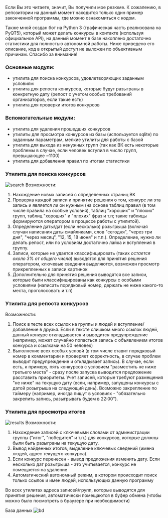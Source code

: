 Если Вы это читаете, значит, Вы получили мое резюме. К сожалению, в репозитории на данный момент находится только один пример законченной программы, где можно ознакомиться с кодом. 

Также мной создан бот на Python 3 (графическая часть реализована на PyQT5), который может делать конкурсы в контакте (используя официальное API), на данный момент в базе накоплено достаточно статистики для полностью автономной работы.
Ниже приведено его описание, код в открытый доступ не выложен по объективным причинам. Спасибо за внимание!

### Основные модули:
- утилита для поиска конкурсов, удовлетворяющих заданным условиям
- утилита для репоста конкурсов, которые будут разыграны в конкретную дату (репост с учетом особых требований организаторов, если такие есть)
- утилита для проверки итогов конкурсов

### Вспомогательные модули:
- утилита для удаления прошедших конкурсов
- утилиты для просмотра конкурсов из базы (используется sqlite) по заданным параметрам, мелкие утилиты для работы с базой
- утилита для выхода из ненужных групп (так как ВК есть некоторые проблемы в случае, если человек вступил в число групп, превышающее ~1100)
- утилита для добавления правил по итогам статистики 

### Утилита для поиска конкурсов
![search](https://orangella.github.io/ProjectExample/search.png)
Возможности:
1. Нахождение новых записей с определенных страниц ВК
2. Проверка каждой записи и принятие решения о том, конкурс ли эта запись и является ли он нужным (на основе таблиц правил (в том числе правила на особые условия), таблиц "хороших" и "плохих" групп, таблиц "хороших" и "плохих" фраз и т.п; такие таблицы формируются оператором в процессе работы с утилитой). 
3. Определение даты/дат (если несколько) розыгрыша (включая случаи написания даты смайликами, слов "сегодня", "через три дня", "через месяц", "12, 15, 18 июня" и т.п.). Определение, нужно ли делать репост, или по условиям достаточно лайка и вступления в группу. 
4. Записи, которые не удается классифицировать (таких *остается около 3% от общего числа*) выводятся для принятия решения оператором, ключевые сведения выделяются, возможен просмотр прикрепленных к записи картинок
5. Дополнительно для принятия решения выводятся все записи, которые были классифицированы как конкурсы с особыми условиями (написать порядковый номер, держать не ниже какого-то места, проголосовать и т.п)

### Утилита для репоста конкурсов
Возможности:
1. Поиск в тесте всех ссылок на группы и людей и вступление/добавление в друзья. Если в тексте слишком много ссылок людей, данный конкурс откладывается и выводится предупреждение (например, может случайно попасться запись с объявлением итогов конкурса и ссылками на 50 человек)
2. Выполнение всех особых условй (в том числе ставит порядковый номер в комментарии и проверяет корректность, в случае проблем выводит предупреждение и откладывает запись). В случае, если есть, к примеру, пять конкурсов с условием "разместить не ниже третьего места" - сразу после запуска выводится предложение расставить приоритеты. Учет записей, которые требуют размещения "не ниже" на текущую дату (если, например, запущены конкурсы с датой розыгрыша на следующий день). Возможно закрепление по таймеру (например, иногда пишут в условиях - "обязательно закрепить запись, разыгрывать будем в 22:00"). 

### Утилита для просмотра итогов
![results](https://orangella.github.io/ProjectExample//results.png)
Возможности:
1. Нахождение записей с ключевыми словами от администрации группы ("итог", "победител" и т.п.) для конкурсов, которые должны были быть разыграны на текущую дату.
2. Вывод найденных итогов, выделение ключевых сведений (имена людей, адрес текущего конкурса).
3. Если конкурс перенесен - вывод предложения изменить дату. Если несколько дат розыгрыша - это учитывается, конкурс не помещается на удаление
4. Автоматический автономный режим, в котором происходит поиск только ссылок и имен людей, использующих данную программу

Во всех утилитах адреса записей/групп, которые выводятся для принятия решения, автоматически помещаются в буфер обмена (чтобы можно было посмотреть в браузере при необходимости)

База данных ![bd](https://orangella.github.io/ProjectExample/bd.png)
